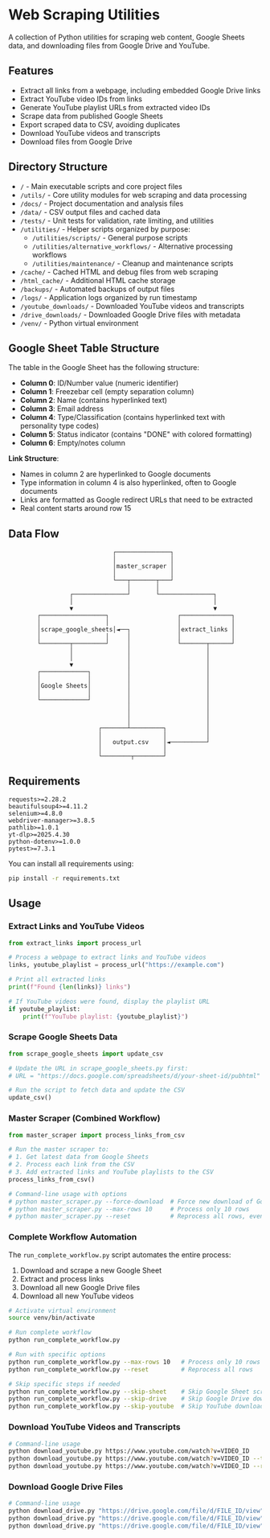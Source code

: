 # Web Scraping Utilities

A collection of Python utilities for scraping web content, Google Sheets data, and downloading files from Google Drive and YouTube.

## Features

- Extract all links from a webpage, including embedded Google Drive links
- Extract YouTube video IDs from links
- Generate YouTube playlist URLs from extracted video IDs
- Scrape data from published Google Sheets
- Export scraped data to CSV, avoiding duplicates
- Download YouTube videos and transcripts
- Download files from Google Drive

## Directory Structure

- `/` - Main executable scripts and core project files
- `/utils/` - Core utility modules for web scraping and data processing
- `/docs/` - Project documentation and analysis files
- `/data/` - CSV output files and cached data
- `/tests/` - Unit tests for validation, rate limiting, and utilities
- `/utilities/` - Helper scripts organized by purpose:
  - `/utilities/scripts/` - General purpose scripts
  - `/utilities/alternative_workflows/` - Alternative processing workflows
  - `/utilities/maintenance/` - Cleanup and maintenance scripts
- `/cache/` - Cached HTML and debug files from web scraping
- `/html_cache/` - Additional HTML cache storage
- `/backups/` - Automated backups of output files
- `/logs/` - Application logs organized by run timestamp
- `/youtube_downloads/` - Downloaded YouTube videos and transcripts
- `/drive_downloads/` - Downloaded Google Drive files with metadata
- `/venv/` - Python virtual environment

## Google Sheet Table Structure

The table in the Google Sheet has the following structure:
- **Column 0**: ID/Number value (numeric identifier)
- **Column 1**: Freezebar cell (empty separation column)
- **Column 2**: Name (contains hyperlinked text)
- **Column 3**: Email address
- **Column 4**: Type/Classification (contains hyperlinked text with personality type codes)
- **Column 5**: Status indicator (contains "DONE" with colored formatting)
- **Column 6**: Empty/notes column

**Link Structure**:
- Names in column 2 are hyperlinked to Google documents
- Type information in column 4 is also hyperlinked, often to Google documents
- Links are formatted as Google redirect URLs that need to be extracted
- Real content starts around row 15

## Data Flow

```
                             ┌───────────────┐
                             │               │
                             │master_scraper │
                             │               │
                             └───┬───────┬───┘
                                 │       │
                 ┌───────────────┘       └───────────────┐
                 │                                       │
                 ▼                                       ▼
        ┌──────────────────┐                   ┌──────────────┐
        │                  │                   │              │
        │scrape_google_sheets│◄──┐             │extract_links │
        │                  │     │             │              │
        └────────┬─────────┘     │             └───────┬──────┘
                 │               │                     │
                 │               │                     │
                 ▼               │                     │
        ┌─────────────┐          │                     │
        │             │          │                     │
        │Google Sheets│          │                     │
        │             │          │                     │
        └─────────────┘          │                     │
                                 │                     │
                                 │                     │
                                 │                     │
                         ┌───────┴─────────┐           │
                         │                 │           │
                         │   output.csv    │◄──────────┘
                         │                 │
                         └────────┬────────┘
```

## Requirements

```
requests>=2.28.2
beautifulsoup4>=4.11.2
selenium>=4.8.0
webdriver-manager>=3.8.5
pathlib>=1.0.1
yt-dlp>=2025.4.30
python-dotenv>=1.0.0
pytest>=7.3.1
```

You can install all requirements using:

```bash
pip install -r requirements.txt
```

## Usage

### Extract Links and YouTube Videos

```python
from extract_links import process_url

# Process a webpage to extract links and YouTube videos
links, youtube_playlist = process_url("https://example.com")

# Print all extracted links
print(f"Found {len(links)} links")

# If YouTube videos were found, display the playlist URL
if youtube_playlist:
    print(f"YouTube playlist: {youtube_playlist}")
```

### Scrape Google Sheets Data

```python
from scrape_google_sheets import update_csv

# Update the URL in scrape_google_sheets.py first:
# URL = "https://docs.google.com/spreadsheets/d/your-sheet-id/pubhtml"

# Run the script to fetch data and update the CSV
update_csv()
```

### Master Scraper (Combined Workflow)

```python
from master_scraper import process_links_from_csv

# Run the master scraper to:
# 1. Get latest data from Google Sheets
# 2. Process each link from the CSV
# 3. Add extracted links and YouTube playlists to the CSV
process_links_from_csv()

# Command-line usage with options
# python master_scraper.py --force-download  # Force new download of Google Sheet
# python master_scraper.py --max-rows 10     # Process only 10 rows
# python master_scraper.py --reset           # Reprocess all rows, even if already processed
```

### Complete Workflow Automation

The `run_complete_workflow.py` script automates the entire process:
1. Download and scrape a new Google Sheet
2. Extract and process links
3. Download all new Google Drive files
4. Download all new YouTube videos

```bash
# Activate virtual environment
source venv/bin/activate

# Run complete workflow
python run_complete_workflow.py

# Run with specific options
python run_complete_workflow.py --max-rows 10   # Process only 10 rows 
python run_complete_workflow.py --reset         # Reprocess all rows

# Skip specific steps if needed
python run_complete_workflow.py --skip-sheet    # Skip Google Sheet scraping
python run_complete_workflow.py --skip-drive    # Skip Google Drive downloads
python run_complete_workflow.py --skip-youtube  # Skip YouTube downloads
```

### Download YouTube Videos and Transcripts

```bash
# Command-line usage
python download_youtube.py https://www.youtube.com/watch?v=VIDEO_ID
python download_youtube.py https://www.youtube.com/watch?v=VIDEO_ID --transcript-only
python download_youtube.py https://www.youtube.com/watch?v=VIDEO_ID --resolution 1080
```

### Download Google Drive Files

```bash
# Command-line usage
python download_drive.py "https://drive.google.com/file/d/FILE_ID/view"
python download_drive.py "https://drive.google.com/file/d/FILE_ID/view" --filename custom_name.ext
python download_drive.py "https://drive.google.com/file/d/FILE_ID/view" --metadata
```